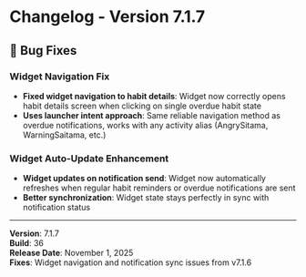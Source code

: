 # Changelog - Version 7.1.7

## 🐛 Bug Fixes

### Widget Navigation Fix
- **Fixed widget navigation to habit details**: Widget now correctly opens habit details screen when clicking on single overdue habit state
- **Uses launcher intent approach**: Same reliable navigation method as overdue notifications, works with any activity alias (AngrySitama, WarningSaitama, etc.)

### Widget Auto-Update Enhancement
- **Widget updates on notification send**: Widget now automatically refreshes when regular habit reminders or overdue notifications are sent
- **Better synchronization**: Widget state stays perfectly in sync with notification status

---

**Version**: 7.1.7  
**Build**: 36  
**Release Date**: November 1, 2025  
**Fixes**: Widget navigation and notification sync issues from v7.1.6
